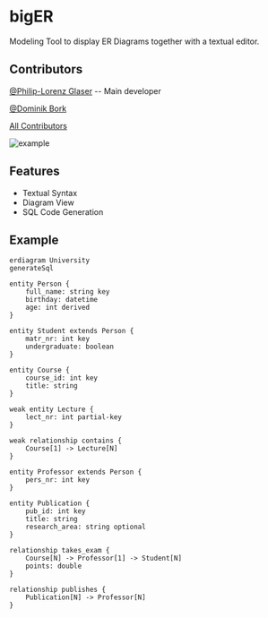 # bigER

Modeling Tool to display ER Diagrams together with a textual editor.

## Contributors
[@Philip-Lorenz Glaser](https://github.com/plglaser) -- Main developer

[@Dominik Bork](https://github.com/borkdominik)

[All Contributors](https://github.com/borkdominik/bigER/graphs/contributors)

![example](https://raw.githubusercontent.com/borkdominik/bigER/main/extension/media/example.png)


## Features

- Textual Syntax
- Diagram View
- SQL Code Generation

## Example

```
erdiagram University
generateSql

entity Person {
    full_name: string key
    birthday: datetime
    age: int derived
}

entity Student extends Person {
    matr_nr: int key
    undergraduate: boolean
}

entity Course {
    course_id: int key
    title: string
}

weak entity Lecture {
    lect_nr: int partial-key
}

weak relationship contains {
    Course[1] -> Lecture[N]
}

entity Professor extends Person {
    pers_nr: int key
}

entity Publication {
    pub_id: int key
    title: string
    research_area: string optional
}

relationship takes_exam {
    Course[N] -> Professor[1] -> Student[N]
    points: double
}

relationship publishes {
    Publication[N] -> Professor[N]
}
```

